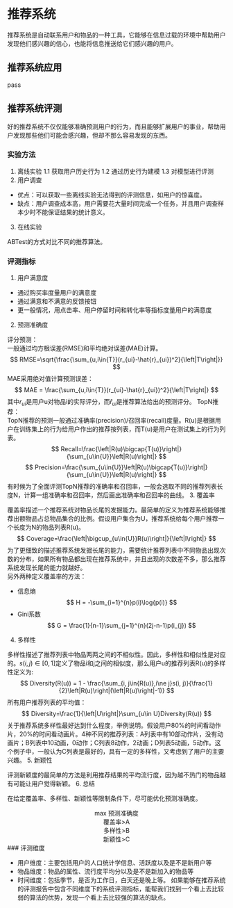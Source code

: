 # 推荐系统
推荐系统是自动联系用户和物品的一种工具，它能够在信息过载的环境中帮助用户发现他们感兴趣的信心，也能将信息推送给它们感兴趣的用户。
## 推荐系统应用
pass
## 推荐系统评测
好的推荐系统不仅仅能够准确预测用户的行为，而且能够扩展用户的事业，帮助用户发现那些他们可能会感兴趣，但却不那么容易发现的东西。
### 实验方法
1. 离线实验
1.1 获取用户历史行为
1.2 通过历史行为建模
1.3 对模型进行评测
2. 用户调查

* 优点：可以获取一些离线实验无法得到的评测信息，如用户的惊喜度。
* 缺点：用户调查成本高，用户需要花大量时间完成一个任务，并且用户调查样本少时不能保证结果的统计意义。
3. 在线实验

ABTest的方式对比不同的推荐算法。
### 评测指标
1. 用户满意度

* 通过购买率度量用户的满意度
* 通过满意和不满意的反馈按钮
* 更一般情况，用点击率、用户停留时间和转化率等指标度量用户的满意度
2. 预测准确度

评分预测：  
一般通过均方根误差(RMSE)和平均绝对误差(MAE)计算。
$$
RMSE=\sqrt{\frac{\sum_{u,i\in{T}}(r_{ui}-\hat{r}_{ui})^2}{\left|T\right|}}
$$
MAE采用绝对值计算预测误差：
$$
MAE = \frac{\sum_{u,i\in{T}}(r_{ui}-\hat{r}_{ui})^2}{\left|T\right|}
$$
其中$r_{ui}$是用户u对物品i的实际评分，而$\hat{r}_{ui}$是推荐算法给出的预测评分。
TopN推荐：  
TopN推荐的预测一般通过准确率(precision)/召回率(recall)度量。R(u)是根据用户在训练集上的行为给用户作出的推荐按列表，而T(u)是用户在测试集上的行为列表。
$$
Recall=\frac{\left|R(u)\bigcap{T(u)}\right|}{\sum_{u\in{U}}\left|R(u)\right|}
$$
$$
Precision=\frac{\sum_{u\in{U}}\left|R(u)\bigcap{T(u)}\right|}{\sum_{u\in{U}}\left|R(u)\right|}
$$
有时候为了全面评测TopN推荐的准确率和召回率，一般会选取不同的推荐列表长度N，计算一组准确率和召回率，然后画出准确率和召回率的曲线。
3. 覆盖率

覆盖率描述一个推荐系统对物品长尾的发掘能力。最简单的定义为推荐系统能够推荐出额物品占总物品集合的比例。假设用户集合为U，推荐系统给每个用户推荐一个长度为N的物品列表R(u)。
$$
Coverage=\frac{\left|\bigcup_{u\in{U}}R(u)\right|}{\left|I\right|}
$$
为了更细致的描述推荐系统发掘长尾的能力，需要统计推荐列表中不同物品出现次数的分布，如果所有物品都出现在推荐系统中，并且出现的次数差不多，那么推荐系统发现长尾的能力就越好。  
另外两种定义覆盖率的方法：  

* 信息熵
$$
H = -\sum_{i=1}^{n}p(i)\log{p(i)}
$$
* Gini系数
$$
G = \frac{1}{n-1}\sum_{j=1}^{n}(2j-n-1)p(i_{j})
$$
4. 多样性

多样性描述了推荐列表中物品两两之间的不相似性。因此，多样性和相似性是对应的。$s(i, j)\in{[0, 1]}$定义了物品i和j之间的相似度，那么用户u的推荐列表R(u)的多样性定义为:
$$
Diversity(R(u)) = 1 - \frac{\sum_{i, j\in{R(u)},i\ne j}s(i, j)}{\frac{1}{2}\left|R(u)\right|(\left|R(u)\right|-1)}
$$
所有用户推荐列表的平均值：
$$
Diversity=\frac{1}{\left|U\right|}\sum_{u\in U}Diversity(R(u))
$$
关于推荐系统多样性最好达到什么程度，举例说明。假设用户80%的时间看动作片，20%的时间看动画片。4种不同的推荐列表：A列表中有10部动作片，没有动画片；B列表中10动画，0动作；C列表8动作，2动画；D列表5动画，5动作。这个例子中，一般认为C列表是最好的，具有一定的多样性，又考虑到了用户的主要兴趣。
5. 新颖性

评测新颖度的最简单的方法是利用推荐结果的平均流行度，因为越不热门的物品越有可能让用户觉得新颖。
6. 总结

在给定覆盖率、多样性、新颖性等限制条件下，尽可能优化预测准确度。  
<center>max 预测准确度</center>
<center>覆盖率>A</center>
<center>多样性>B</center>
<center>新颖性>C</center>
###  评测维度

* 用户维度：主要包括用户的人口统计学信息、活跃度以及是不是新用户等
* 物品维度：物品的属性、流行度平均分以及是不是新加入的物品等
* 时间维度：包括季节，是否为工作日，白天还是晚上等。
如果能够在推荐系统的评测报告中包含不同维度下的系统评测指标，能帮我们找到一个看上去比较弱的算法的优势，发现一个看上去比较强的算法的缺点。